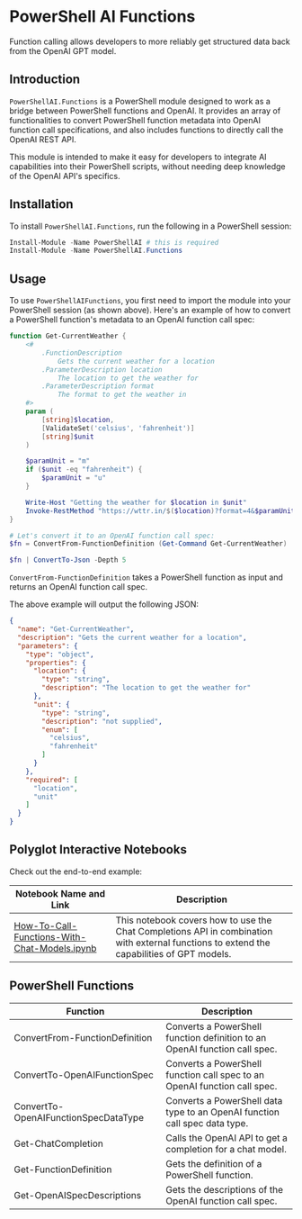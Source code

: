 # PowerShell AI Functions

Function calling allows developers to more reliably get structured data back from the OpenAI GPT model.

## Introduction

`PowerShellAI.Functions` is a PowerShell module designed to work as a bridge between PowerShell functions and OpenAI. It provides an array of functionalities to convert PowerShell function metadata into OpenAI function call specifications, and also includes functions to directly call the OpenAI REST API.

This module is intended to make it easy for developers to integrate AI capabilities into their PowerShell scripts, without needing deep knowledge of the OpenAI API's specifics.

## Installation

To install `PowerShellAI.Functions`, run the following in a PowerShell session:

```powershell
Install-Module -Name PowerShellAI # this is required
Install-Module -Name PowerShellAI.Functions
```

## Usage

To use `PowerShellAIFunctions`, you first need to import the module into your PowerShell session (as shown above). Here's an example of how to convert a PowerShell function's metadata to an OpenAI function call spec:

```powershell
function Get-CurrentWeather {
    <#
        .FunctionDescription
            Gets the current weather for a location
        .ParameterDescription location
            The location to get the weather for
        .ParameterDescription format
            The format to get the weather in
    #>
    param (
        [string]$location,
        [ValidateSet('celsius', 'fahrenheit')]
        [string]$unit
    )

    $paramUnit = "m"
    if ($unit -eq "fahrenheit") {
        $paramUnit = "u"
    }

    Write-Host "Getting the weather for $location in $unit"
    Invoke-RestMethod "https://wttr.in/$($location)?format=4&$paramUnit"
}

# Let's convert it to an OpenAI function call spec:
$fn = ConvertFrom-FunctionDefinition (Get-Command Get-CurrentWeather)

$fn | ConvertTo-Json -Depth 5
```

`ConvertFrom-FunctionDefinition` takes a PowerShell function  as input and returns an OpenAI function call spec. 

The above example will output the following JSON:

```json
{
  "name": "Get-CurrentWeather",
  "description": "Gets the current weather for a location",
  "parameters": {
    "type": "object",
    "properties": {
      "location": {
        "type": "string",
        "description": "The location to get the weather for"
      },
      "unit": {
        "type": "string",
        "description": "not supplied",
        "enum": [
          "celsius",
          "fahrenheit"
        ]
      }
    },
    "required": [
      "location",
      "unit"
    ]
  }
}
```

## Polyglot Interactive Notebooks

Check out the end-to-end example:

| Notebook Name and Link | Description |
| --- | --- |
| [How-To-Call-Functions-With-Chat-Models.ipynb](Notebooks/How-To-Call-Functions-With-Chat-Models.ipynb)| This notebook covers how to use the Chat Completions API in combination with external functions to extend the capabilities of GPT models. |

## PowerShell Functions

| Function | Description |
| --- | --- |
| ConvertFrom-FunctionDefinition | Converts a PowerShell function definition to an OpenAI function call spec. |
| ConvertTo-OpenAIFunctionSpec | Converts a PowerShell function call spec to an OpenAI function call spec. |
| ConvertTo-OpenAIFunctionSpecDataType | Converts a PowerShell data type to an OpenAI function call spec data type. |
| Get-ChatCompletion | Calls the OpenAI API to get a completion for a chat model. |
| Get-FunctionDefinition | Gets the definition of a PowerShell function. |
| Get-OpenAISpecDescriptions | Gets the descriptions of the OpenAI function call spec. |